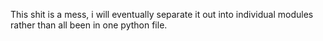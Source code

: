 This shit is a mess, i will eventually separate it out into individual modules rather than all been in one python file.
